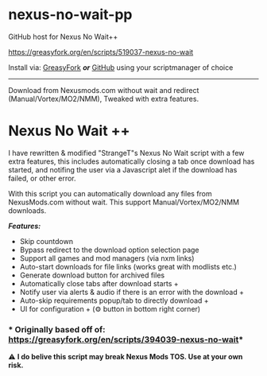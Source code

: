 # nexus-no-wait-pp
GitHub host for Nexus No Wait++

https://greasyfork.org/en/scripts/519037-nexus-no-wait

Install via: [GreasyFork](https://update.greasyfork.org/scripts/519037/Nexus%20No%20Wait%20%2B%2B.user.js)
***or*** [GitHub](https://github.com/torkelicious/nexus-no-wait-pp/raw/refs/heads/main/NexusNoWaitPP.user.js)
using your scriptmanager of choice
- - - - - - - - - - - - - - - - - - - - - - - - - - - - - - - - - - - - - - - - - - - - - - - - - - - - 

Download from Nexusmods.com without wait and redirect (Manual/Vortex/MO2/NMM), Tweaked with extra features.

# Nexus No Wait ++ 

I have rewritten & modified "StrangeT"s Nexus No Wait script with a few extra features, this includes automatically closing a tab once download has started, and notifing the user via a Javascript alet if the download has failed, or other error.

With this script you can automatically download any files from NexusMods.com without wait.
This support Manual/Vortex/MO2/NMM downloads.

***Features:***
- Skip countdown
- Bypass redirect to the download option selection page
- Support all games and mod managers (via nxm links)
- Auto-start downloads for file links (works great with modlists etc.)
- Generate download button for archived files
- Automatically close tabs after download starts +
- Notify user via alerts & audio if there is an error with the download +
- Auto-skip requirements popup/tab to directly download +
- UI for configuration + (⚙️ button in bottom right corner)

### * Originally based off of: https://greasyfork.org/en/scripts/394039-nexus-no-wait*

⚠ **I do belive this script may break Nexus Mods TOS. Use at your own risk.**
